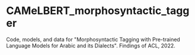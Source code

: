 # CAMeLBERT_morphosyntactic_tagger
Code, models, and data for "Morphosyntactic Tagging with Pre-trained Language Models for Arabic and its Dialects". Findings of ACL, 2022.
